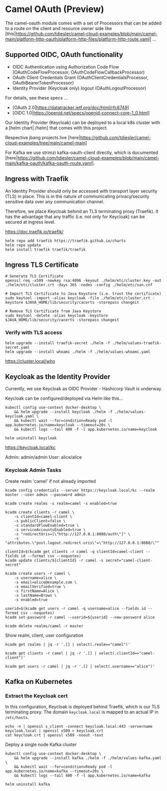 
# Camel OAuth (Preview)

The camel-oauth module comes with a set of Processors that can be added to a route on the client and resource owner side
like [this|https://github.com/tdiesler/camel-cloud-examples/blob/main/camel-main/platform-http-oauth/platform-http-files/platform-http-route.yaml] ...

## Supported OIDC, OAuth functionality

* OIDC Authentication using Authorization Code Flow (OAuthCodeFlowProcessor, OAuthCodeFlowCallbackProcessor)
* OAuth Client Credentials Grant (OAuthClientCredentialsProcessor, OAuthBearerTokenProcessor)
* Identity Provider (Keycloak only) logout (OAuthLogoutProcessor)

For details, see these specs ...

* [OAuth 2.0|https://datatracker.ietf.org/doc/html/rfc6749]
* [OIDC 1.0|https://openid.net/specs/openid-connect-core-1_0.html]

Our Identity Provider (Keycloak) can be deployed to a local k8s cluster with a [helm chart|./helm] that comes with this project.

Respective jbang projects live [here|https://github.com/tdiesler/camel-cloud-examples/tree/main/camel-main]

For Kafka we use strimzi kafka-oauth-client directly, which is documented [here|https://github.com/tdiesler/camel-cloud-examples/blob/main/camel-main/kafka-oauth/kafka-oauth-route.yaml].

## Ingress with Traefik

An Identity Provider should only be accessed with transport layer security (TLS) in place. This is in the nature
of communicating privacy/security sensitive data over any communication channel.

Therefore, we place Keycloak behind an TLS terminating proxy (Traefik). It has the advantage that any traffic 
(i.e. not only for Keycloak) can be secured at ingress level.

https://doc.traefik.io/traefik/

```
helm repo add traefik https://traefik.github.io/charts
helm repo update
helm install traefik traefik/traefik
```

## Ingress TLS Certificate

```
# Generate TLS Certificate
openssl req -x509 -newkey rsa:4096 -keyout ./helm/etc/cluster.key -out ./helm/etc/cluster.crt -days 365 -nodes -config ./helm/etc/san.cnf

# Import TLS Certificate to Java Keystore (i.e. trust the certificate)
sudo keytool -import -alias keycloak -file ./helm/etc/cluster.crt -keystore $JAVA_HOME/lib/security/cacerts -storepass changeit

# Remove TLS Certificate from Java Keystore
sudo keytool -delete -alias keycloak -keystore $JAVA_HOME/lib/security/cacerts -storepass changeit
```

### Verify with TLS access

```
helm upgrade --install traefik-secret ./helm -f ./helm/values-traefik-secret.yaml
helm upgrade --install whoami ./helm -f ./helm/values-whoami.yaml
```

https://cluster.local/who

## Keycloak as the Identity Provider

Currently, we use Keycloak as OIDC Provider - Hashicorp Vault is underway.

Keycloak can be configured/deployed via Helm like this...

```
kubectl config use-context docker-desktop \
    && helm upgrade --install keycloak ./helm -f ./helm/values-keycloak.yaml \
    && kubectl wait --for=condition=Ready pod -l app.kubernetes.io/name=keycloak --timeout=20s \
    && kubectl logs --tail 400 -f -l app.kubernetes.io/name=keycloak

helm uninstall keycloak
```

https://keycloak.local/kc

Admin:  admin/admin
User:   alice/alice

### Keycloak Admin Tasks

Create realm 'camel' if not already imported

```
kcadm config credentials --server https://keycloak.local/kc --realm master --user admin --password admin

kcadm create realms -s realm=camel -s enabled=true

kcadm create clients -r camel \
    -s clientId=camel-client \
    -s publicClient=false \
    -s standardFlowEnabled=true \
    -s serviceAccountsEnabled=true \
    -s "redirectUris=[\"http://127.0.0.1:8080/auth\"]" \
    -s "attributes.\"post.logout.redirect.uris\"=\"http://127.0.0.1:8080/\""
    
clientId=$(kcadm get clients -r camel -q clientId=camel-client --fields id --format csv --noquotes)
kcadm update clients/${clientId} -r camel -s secret="camel-client-secret"

kcadm create users -r camel \
    -s username=alice \
    -s email=alice@example.com \
    -s emailVerified=true \
    -s firstName=Alice \
    -s lastName=Brown \
    -s enabled=true
    
userid=$(kcadm get users -r camel -q username=alice --fields id --format csv --noquotes)
kcadm set-password -r camel --userid=${userid} --new-password alice    

kcadm delete realms/camel -r master
```

Show realm, client, user configuration

```
kcadm get realms | jq -r '.[] | select(.realm=="camel")'

kcadm get clients -r camel | jq -r '.[] | select(.clientId=="camel-client")'

kcadm get users -r camel | jq -r '.[] | select(.username=="alice")'
```

## Kafka on Kubernetes

### Extract the Keycloak cert

In this configuration, Keycloak is deployed behind Traefik, which is our TLS terminating proxy.
The domain `keycloak.local` is mapped to an actual IP in `/etc/hosts`.

```
echo -n | openssl s_client -connect keycloak.local:443 -servername keycloak.local | openssl x509 > keycloak.crt
cat keycloak.crt | openssl x509 -noout -text
```

Deploy a single node Kafka cluster

```
kubectl config use-context docker-desktop \
    && helm upgrade --install kafka ./helm -f ./helm/values-kafka.yaml \
    && kubectl wait --for=condition=Ready pod -l app.kubernetes.io/name=kafka --timeout=20s \
    && kubectl logs --tail 400 -f -l app.kubernetes.io/name=kafka

helm uninstall kafka
```

